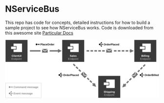 # NServiceBus

This repo has code for concepts, detailed instructions for how to build a sample project to see how NServiceBus works. Code is downloaded from this awesome site [Particular Docs](https://docs.particular.net/tutorials/nservicebus-step-by-step/)

<img src="diagram.svg">

